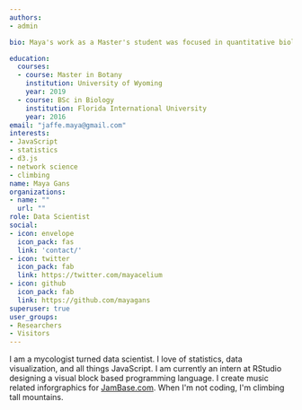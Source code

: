 ```yaml
---
authors:
- admin

bio: Maya's work as a Master's student was focused in quantitative biology, but she's become extremely passionate about data science and visualization, as well as both front and backend web development. 

education:
  courses:
  - course: Master in Botany
    institution: University of Wyoming
    year: 2019
  - course: BSc in Biology
    institution: Florida International University
    year: 2016
email: "jaffe.maya@gmail.com"
interests:
- JavaScript
- statistics
- d3.js
- network science
- climbing
name: Maya Gans
organizations:
- name: ""
  url: ""
role: Data Scientist
social:
- icon: envelope
  icon_pack: fas
  link: 'contact/'
- icon: twitter
  icon_pack: fab
  link: https://twitter.com/mayacelium
- icon: github
  icon_pack: fab
  link: https://github.com/mayagans
superuser: true
user_groups:
- Researchers
- Visitors
---
```


I am a mycologist turned data scientist. I love of statistics, data visualization, and all things JavaScript. I am currently an intern at RStudio designing a visual block based programming language. I create music related inforgraphics for [JamBase.com](https://www.jambase.com/article/new-orleans-jazz-fest-after-dark-deep-dive). When I'm not coding, I'm climbing tall mountains.